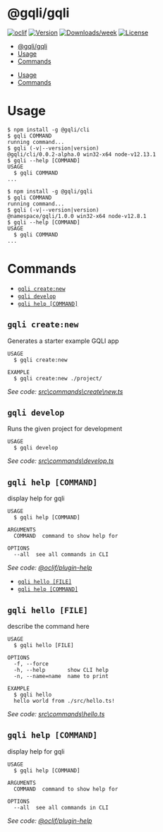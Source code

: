 # @gqli/gqli

[![oclif](https://img.shields.io/badge/cli-oclif-brightgreen.svg)](https://oclif.io)
[![Version](https://img.shields.io/npm/v/@namespace/gqli.svg)](https://npmjs.org/package/@namespace/gqli)
[![Downloads/week](https://img.shields.io/npm/dw/@namespace/gqli.svg)](https://npmjs.org/package/@namespace/gqli)
[![License](https://img.shields.io/npm/l/@namespace/gqli.svg)](https://github.com/Landuck/gqli/blob/master/package.json)

<!-- toc -->
* [@gqli/gqli](#gqligqli)
* [Usage](#usage)
* [Commands](#commands)
<!-- tocstop -->

- [Usage](#usage)
- [Commands](#commands)
  <!-- tocstop -->

# Usage

<!-- usage -->
```sh-session
$ npm install -g @gqli/cli
$ gqli COMMAND
running command...
$ gqli (-v|--version|version)
@gqli/cli/0.0.2-alpha.0 win32-x64 node-v12.13.1
$ gqli --help [COMMAND]
USAGE
  $ gqli COMMAND
...
```
<!-- usagestop -->

```sh-session
$ npm install -g @gqli/gqli
$ gqli COMMAND
running command...
$ gqli (-v|--version|version)
@namespace/gqli/1.0.0 win32-x64 node-v12.8.1
$ gqli --help [COMMAND]
USAGE
  $ gqli COMMAND
...
```

<!-- usagestop -->

# Commands

<!-- commands -->
* [`gqli create:new`](#gqli-createnew)
* [`gqli develop`](#gqli-develop)
* [`gqli help [COMMAND]`](#gqli-help-command)

## `gqli create:new`

Generates a starter example GQLI app

```
USAGE
  $ gqli create:new

EXAMPLE
  $ gqli create:new ./project/
```

_See code: [src\commands\create\new.ts](https://github.com/Landuck/gqli/blob/v0.0.2-alpha.0/src\commands\create\new.ts)_

## `gqli develop`

Runs the given project for development

```
USAGE
  $ gqli develop
```

_See code: [src\commands\develop.ts](https://github.com/Landuck/gqli/blob/v0.0.2-alpha.0/src\commands\develop.ts)_

## `gqli help [COMMAND]`

display help for gqli

```
USAGE
  $ gqli help [COMMAND]

ARGUMENTS
  COMMAND  command to show help for

OPTIONS
  --all  see all commands in CLI
```

_See code: [@oclif/plugin-help](https://github.com/oclif/plugin-help/blob/v2.2.3/src\commands\help.ts)_
<!-- commandsstop -->

- [`gqli hello [FILE]`](#gqli-hello-file)
- [`gqli help [COMMAND]`](#gqli-help-command)

## `gqli hello [FILE]`

describe the command here

```
USAGE
  $ gqli hello [FILE]

OPTIONS
  -f, --force
  -h, --help       show CLI help
  -n, --name=name  name to print

EXAMPLE
  $ gqli hello
  hello world from ./src/hello.ts!
```

_See code: [src\commands\hello.ts](https://github.com/Landuck/gqli/blob/v1.0.0/src\commands\hello.ts)_

## `gqli help [COMMAND]`

display help for gqli

```
USAGE
  $ gqli help [COMMAND]

ARGUMENTS
  COMMAND  command to show help for

OPTIONS
  --all  see all commands in CLI
```

_See code: [@oclif/plugin-help](https://github.com/oclif/plugin-help/blob/v2.2.3/src\commands\help.ts)_

<!-- commandsstop -->
